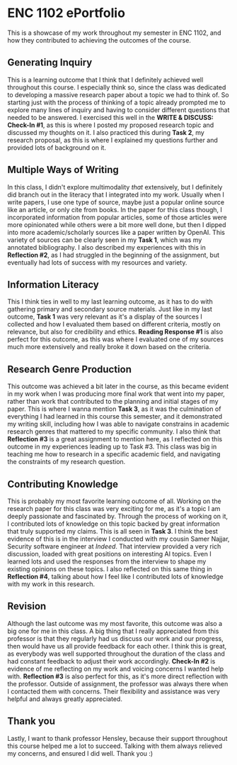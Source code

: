 # ENC 1102 ePortfolio
This is a showcase of my work throughout my semester in ENC 1102, and how they contributed to achieving the outcomes of the course.

## Generating Inquiry
This is a learning outcome that I think that I definitely achieved well throughout this course. I especially think so, since the class was dedicated to developing a massive research paper about a topic we had to think of. So starting just with the process of thinking of a topic already prompted me to explore many lines of inquiry and having to consider different questions that needed to be answered. I exercised this well in the **WRITE & DISCUSS: Check-In #1**, as this is where I posted my proposed research topic and discussed my thoughts on it. I also practiced this during **Task 2**, my research proposal, as this is where I explained my questions further and provided lots of background on it.

## Multiple Ways of Writing
In this class, I didn't explore multimodality *that* extensively, but I definitely did branch out in the literacy that I integrated into my work. Usually when I write papers, I use one type of source, maybe just a popular online source like an article, or only cite from books. In the paper for this class though, I incorporated information from popular articles, some of those articles were more opinionated while others were a bit more well done, but then I dipped into more academic/scholarly sources like a paper written by OpenAI. This variety of sources can be clearly seen in my **Task 1**, which was my annotated bibliography. I also described my experiences with this in **Reflection #2**, as I had struggled in the beginning of the assignment, but eventually had lots of success with my resources and variety.

## Information Literacy
This I think ties in well to my last learning outcome, as it has to do with gathering primary and secondary source materials. Just like in my last outcome, **Task 1** was very relevant as it's a display of the sources I collected and how I evaluated them based on different criteria, mostly on relevance, but also for credibility and ethics. **Reading Response #1** is also perfect for this outcome, as this was where I evaluated one of my sources much more extensively and really broke it down based on the criteria.

## Research Genre Production
This outcome was achieved a bit later in the course, as this became evident in my work when I was producing more final work that went into my paper, rather than work that contributed to the planning and initial stages of my paper. This is where I wanna mention **Task 3**, as it was the culmination of everything I had learned in this course this semester, and it demonstrated my writing skill, including how I was able to navigate constrains in academic research genres that mattered to my specific community. I also think that **Reflection #3** is a great assignment to mention here, as I reflected on this outcome in my experiences leading up to Task #3. This class was big in teaching me how to research in a specific academic field, and navigating the constraints of my research question.

## Contributing Knowledge
This is probably my most favorite learning outcome of all. Working on the research paper for this class was very exciting for me, as it's a topic I am deeply passionate and fascinated by. Through the process of working on it, I contributed lots of knowledge on this topic backed by great information that truly supported my claims. This is all seen in **Task 3**. I think the best evidence of this is in the interview I conducted with my cousin Samer Najjar, Security software engineer at *Indeed*. That interview provided a very rich discussion, loaded with great positions on interesting AI topics. Even I learned lots and used the responses from the interview to shape my existing opinions on these topics. I also reflected on this same thing in **Reflection #4**, talking about how I feel like I contributed lots of knowledge with my work in this research.

## Revision
Although the last outcome was my most favorite, this outcome was also a big one for me in this class. A big thing that I really appreciated from this professor is that they regularly had us discuss our work and our progress, then would have us all provide feedback for each other. I think this is great, as everybody was well supported throughout the duration of the class and had constant feedback to adjust their work accordingly. **Check-In #2** is evidence of me reflecting on my work and voicing concerns I wanted help with. **Reflection #3** is also perfect for this, as it's more direct reflection with the professor. Outside of assignment, the professor was always there when I contacted them with concerns. Their flexibility and assistance was very helpful and always greatly appreciated.

## Thank you
Lastly, I want to thank professor Hensley, because their support throughout this course helped me a lot to succeed. Talking with them always relieved my concerns, and ensured I did well. Thank you :)